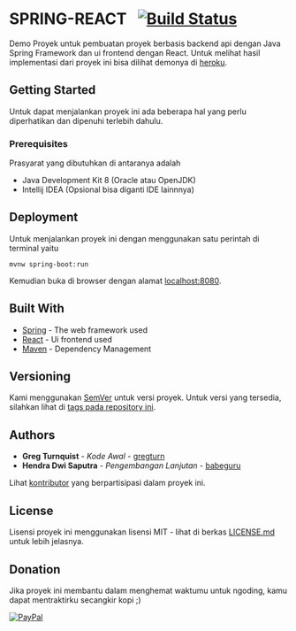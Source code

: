 # SPRING-REACT &nbsp; [![Build Status](https://travis-ci.org/babeguru/springreact.svg?branch=master)](https://travis-ci.org/babeguru/springreact)

Demo Proyek untuk pembuatan proyek berbasis backend api dengan Java Spring Framework dan ui frontend dengan React.
Untuk melihat hasil implementasi dari proyek ini bisa dilihat demonya di [heroku](https://springreact.herokuapp.com/).


## Getting Started

Untuk dapat menjalankan proyek ini ada beberapa hal yang perlu diperhatikan dan dipenuhi terlebih dahulu.


### Prerequisites

Prasyarat yang dibutuhkan di antaranya adalah
* Java Development Kit 8 (Oracle atau OpenJDK)
* Intellij IDEA (Opsional bisa diganti IDE lainnnya)


## Deployment

Untuk menjalankan proyek ini dengan menggunakan satu perintah di terminal yaitu
```
mvnw spring-boot:run
```
Kemudian buka di browser dengan alamat [localhost:8080](localhost:8080).


## Built With

* [Spring](https://spring.io/) - The web framework used
* [React](https://http://reactjs.org/) - Ui frontend used
* [Maven](https://maven.apache.org/) - Dependency Management


## Versioning

Kami menggunakan [SemVer](http://semver.org/) untuk versi proyek. Untuk versi yang tersedia, silahkan lihat di [tags pada repository ini](https://github.com/babeguru/springreact/tags).


## Authors

* **Greg Turnquist** - *Kode Awal* - [gregturn](https://github.com/gregturn)
* **Hendra Dwi Saputra** - *Pengembangan Lanjutan* - [babeguru](https://github.com/babeguru)

Lihat [kontributor](https://github.com/babeguru/springreact/contributors) yang berpartisipasi dalam proyek ini.


## License

Lisensi proyek ini menggunakan lisensi MIT - lihat di berkas [LICENSE.md](LICENSE.md) untuk lebih jelasnya.

## Donation

Jika proyek ini membantu dalam menghemat waktumu untuk ngoding, kamu dapat mentraktirku secangkir kopi ;)

[![PayPal](https://www.paypalobjects.com/en_US/i/btn/btn_donateCC_LG.gif)](https://www.paypal.com/cgi-bin/webscr?cmd=_s-xclick&hosted_button_id=6HBXH72JVPBSQ)
